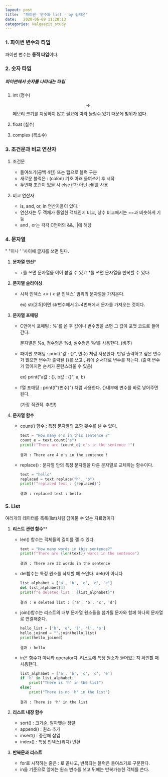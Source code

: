 ```yaml
---
layout: post
title:  "파이썬- 변수와 list - by 김지은"
date:   2020-06-09 11:20:13
categories: Nalgaezit_study
---
```




### 1. 파이썬 변수와 타입

파이썬 변수는 **동적 타입**이다.



### 2. 숫자 타입

#####  파이썬에서 숫자를 나타내는 타입

1. int (정수)

   $$\rightarrow$$ 메모리 크기를 지정하지 않고 필요에 따라 늘릴수 있기 때문에 범위가 없다.

2. float (실수)
3. complex (복소수)



### 3. 조건문과 비교 연산자

1. 조건문
   - 들여쓰기(공백 4칸) 또는 탭으로 블럭 구분
   - 새로운 블럭은 : (colon) 기호 아래 들여쓰기 후 시작
   - 두번째 조건이 있을 시 else if가 아닌 elif를 사용

2. 비교 연산자
   - is, and, or, in 연산자들이 있다.
   - 연산자는 두 객체가 동일한 객체인지 비교, 상수 비교에서는 ==과 비슷하게 기능
   - and , or는 각각 C언어의 &&, ||에 해당



### 4. 문자열

"  "이나 '  '사이에 글자를 쓰면 된다.

1. **문자열 연산***

   - +를 쓰면 문자열을 이어 붙일 수 있고 *를 쓰면 문자열을 반복할 수 있다.

2. **문자열 슬라이싱**

   - 시작 인덱스 <= i < 끝 인덱스` 범위의 문자열을 가져온다.

     ex)  str[2:5]이면 str변수에서 2~4번째에서 문자를 가져오는 것이다.

3. **문자열 포매팅**

   - C언어식 포매팅 : %`를 쓴 후 값이나 변수명을 쓰면 그 값이 포맷 코드로 들어간다.

     문자열은  %s, 정수형은 %d, 실수형은 %f를 사용한다. (비추)

   - 파이썬 포매팅 : print("값 : {}", 변수) 처럼 사용한다. 만일 출력하고 싶은 변수가 많으면 변수가 출력될 {}를 쓰고 , 뒤에 순서대로 변수를 적는다. (출력 변수가 많아지면 순서가 혼란스러울 수 있음)

     ex) print("a값 : {}, b값 : {}", a, b)

   - f열 포매팅 : print(f"{변수}") 처럼 사용한다. {}내부에 변수를 바로 넣어주면 된다. 

     (가장 직관적. 추천!)

4. **문자열 함수**

   - count() 함수 : 특정 문자열의 포함 횟수를 셀 수 있다.

     ```python
     text = "How many e's in this sentence ?"
     count_e = text.count("e")
     print(f"There are {count_e} e's in the sentence !")
     ```

     ```
     결과 : There are 4 e's in the sentence !
     ```

     

   - replace() :  문자열 안의 특정 문자열을 다른 문자열로 교체하는 함수이다.

     ```python
     text = "hello"
     replaced = text.replace("h", "b")
     print(f"replaced text : {replaced}")
     ```

     ```
     결과 : replaced text : bello
     ```

     

### 5. List

여러개의 데이터를 목록(list)처럼 담아둘 수 있는 자료형이다

1. **리스트 관련 함수****

   - len()  함수는 객체들의 길이를 잴 수 있다.

     ```python
     text = "How many words in this sentence?"
     print(f"There are {len(text)} words in the sentence")
     ```

     ```
     결과 : There are 32 words in the sentence
     ```

     

   - del함수는 특정 원소를 삭제할 때 쓰인다. del()이 아니다

     ```python
     list_alphabet = ['a', 'b', 'c', 'd', 'e']
     del list_alphabet[4]
     print(f"e deleted list : {list_alphabet}")
     ```

     ```
     결과 : e deleted list : ['a', 'b', 'c', 'd']
     ```

     

   - join()함수는 리스트의 내부 문자열 원소들을 첨가될 문자와 함께 하나의 문자열로 연결해준다. 

     ```python
     hello_list = ['h', 'e', 'l', 'l', 'o']
     hello_joined = "".join(hello_list)
     print(hello_joined)
     ```

     ```
     결과 : hello
     ```

     

   - in은 함수가 아니라 operator다. 리스트에 특정 원소가 들어있는지 확인할 때 사용한다.

     ```python
     list_alphabet = ['a', 'b', 'c', 'd', 'e']
     if 'h' in list_alphabet:
         print("There is 'h' in the list")
     else:
         print("There is no 'h' in the list")
     ```

     

     ```
     결과 : There is 'h' in the list
     ```

     

2. **리스트 내장 함수**
   - sort() : 크기순, 알파벳순 정렬 
   - append() : 원소 추가
   - insert() : 중간에 삽입
   - index() : 특정 인덱스(위치) 반환
3. **반복문과 리스트**
   - for로 시작하는 줄은 : 로 끝나고, 반복되는 블럭은 들여쓰기로 구분한다.
   - in을 기준으로 앞에는 원소 변수를 쓰고 뒤에는 반복가능한 객체를 쓴다. 

